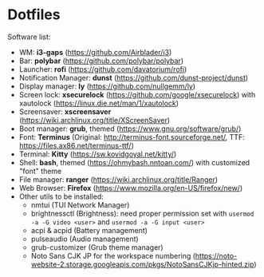 # Dotfiles

Software list:

* WM: **i3-gaps** (https://github.com/Airblader/i3)
* Bar: **polybar** (https://github.com/polybar/polybar)
* Launcher: **rofi** (https://github.com/davatorium/rofi)
* Notification Manager: **dunst** (https://github.com/dunst-project/dunst)
* Display manager: **ly** (https://github.com/nullgemm/ly)
* Screen lock: **xsecurelock** (https://github.com/google/xsecurelock) with xautolock (https://linux.die.net/man/1/xautolock)
* Screensaver: **xscreensaver** (https://wiki.archlinux.org/title/XScreenSaver)
* Boot manager: **grub**, themed (https://www.gnu.org/software/grub/)
* Font: **Terminus** (Original: http://terminus-font.sourceforge.net/, TTF: https://files.ax86.net/terminus-ttf/)
* Terminal: **Kitty** (https://sw.kovidgoyal.net/kitty/)
* Shell: **bash**, themed (https://ohmybash.nntoan.com/) with customized "font" theme
* File manager: **ranger** (https://wiki.archlinux.org/title/Ranger)
* Web Browser: **Firefox** (https://www.mozilla.org/en-US/firefox/new/)
* Other utils to be installed:
  - nmtui (TUI Network Manager)
  - brightnessctl (Brightness): need proper permission set with `usermod -a -G video <user>` and `usermod -a -G input <user>`
  - acpi & acpid (Battery management)
  - pulseaudio (Audio management)
  - grub-customizer (Grub theme manager)
  - Noto Sans CJK JP for the workspace numbering (https://noto-website-2.storage.googleapis.com/pkgs/NotoSansCJKjp-hinted.zip)
